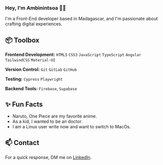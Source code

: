 ### Hey, I'm Ambinintsoa 👋🏽 

I'm a Front-End developer based in Madagascar, and I'm passionate about crafting digital experiences. 

## 📦 Toolbox

**Frontend Development:** `HTML5` `CSS3` `JavaScript` `TypeScript` `Angular` `TailwindCSS` `Material-UI`
 
**Version Control:** `Git` `GitLab` `GitHub`

**Testing:** `Cypress` `Playwright`

**Backend Tools:** `Firebase`, `Supabase`

 
## ✨ Fun Facts 

- Naruto, One Piece are my favorite anime.
- As a kid, I wanted to be an doctor.
- I am a Linux user write now and want to switch to MacOs.

## 📫 Contact

 For a quick response, DM me on [LinkedIn](https://www.linkedin.com/in/ambinintsoa-harimanana-rakotonirina-a00b88191/). 
 

